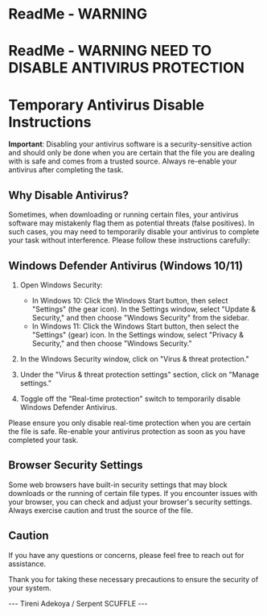 # ReadMe - **WARNING**




# ReadMe - **WARNING** **NEED TO DISABLE ANTIVIRUS PROTECTION** 

# **Temporary Antivirus Disable Instructions**

**Important**: Disabling your antivirus software is a security-sensitive action and should only be done when you are certain that the file you are dealing with is safe and comes from a trusted source. Always re-enable your antivirus after completing the task.

## Why Disable Antivirus?

Sometimes, when downloading or running certain files, your antivirus software may mistakenly flag them as potential threats (false positives). In such cases, you may need to temporarily disable your antivirus to complete your task without interference.
Please follow these instructions carefully:

## Windows Defender Antivirus (Windows 10/11)

1. Open Windows Security:
   - In Windows 10: Click the Windows Start button, then select "Settings" (the gear icon). In the Settings window, select "Update & Security," and then choose "Windows Security" from the sidebar.
   - In Windows 11: Click the Windows Start button, then select the "Settings" (gear) icon. In the Settings window, select "Privacy & Security," and then choose "Windows Security."

2. In the Windows Security window, click on "Virus & threat protection."

3. Under the "Virus & threat protection settings" section, click on "Manage settings."

4. Toggle off the "Real-time protection" switch to temporarily disable Windows Defender Antivirus.

Please ensure you only disable real-time protection when you are certain the file is safe. Re-enable your antivirus protection as soon as you have completed your task.

## Browser Security Settings

Some web browsers have built-in security settings that may block downloads or the running of certain file types. If you encounter issues with your browser, you can check and adjust your browser's security settings. Always exercise caution and trust the source of the file.

## Caution
If you have any questions or concerns, please feel free to reach out for assistance.

Thank you for taking these necessary precautions to ensure the security of your system.

--- Tireni Adekoya / Serpent SCUFFLE ---
